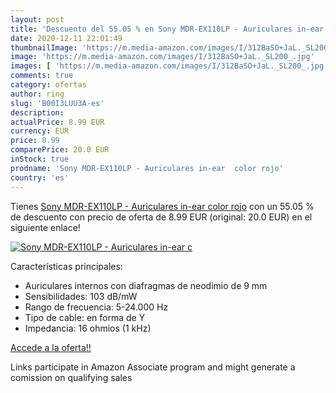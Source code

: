 ```yaml
---
layout: post
title: 'Descuento del 55.05 % en Sony MDR-EX110LP - Auriculares in-ear  c'
date: 2020-12-11 22:01:49
thumbnailImage: 'https://m.media-amazon.com/images/I/312BaSO+JaL._SL200_.jpg'
image: 'https://m.media-amazon.com/images/I/312BaSO+JaL._SL200_.jpg'
images: [ 'https://m.media-amazon.com/images/I/312BaSO+JaL._SL200_.jpg' ]
comments: true
category: ofertas
author: ring
slug: 'B00I3LUU3A-es'
description:
actualPrice: 8.99 EUR
currency: EUR
price: 8.99
comparePrice: 20.0 EUR
inStock: true
prodname: 'Sony MDR-EX110LP - Auriculares in-ear  color rojo'
country: 'es'
---
```


Tienes [Sony MDR-EX110LP - Auriculares in-ear  color rojo](https://www.amazon.es/dp/B00I3LUU3A/?tag=tolees-21) con un 55.05 % de descuento con precio de oferta de 8.99 EUR (original: 20.0 EUR) en el siguiente enlace!

[![Sony MDR-EX110LP - Auriculares in-ear  c](https://m.media-amazon.com/images/I/312BaSO+JaL._SL200_.jpg)](https://www.amazon.es/dp/B00I3LUU3A/?tag=tolees-21)

Características principales:

- Auriculares internos con diafragmas de neodimio de 9 mm
- Sensibilidades: 103 dB/mW
- Rango de frecuencia: 5-24.000 Hz
- Tipo de cable: en forma de Y
- Impedancia: 16 ohmios (1 kHz)

[Accede a la oferta!!](https://www.amazon.es/dp/B00I3LUU3A/?tag=tolees-21)

Links participate in Amazon Associate program and might generate a comission on qualifying sales


